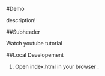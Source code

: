 #Demo

description!

##Subheader

Watch youtube tutorial

##Local Developement 

1. Open index.html in your browser .